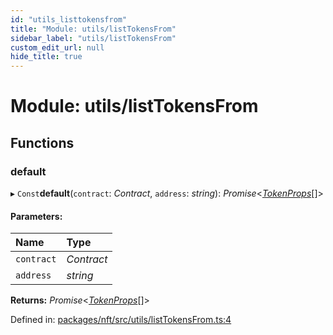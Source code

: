 ```yaml
---
id: "utils_listtokensfrom"
title: "Module: utils/listTokensFrom"
sidebar_label: "utils/listTokensFrom"
custom_edit_url: null
hide_title: true
---
```


# Module: utils/listTokensFrom

## Functions

### default

▸ `Const`**default**(`contract`: *Contract*, `address`: *string*): *Promise*<[*TokenProps*](components_token.md#tokenprops)[]\>

#### Parameters:

Name | Type |
:------ | :------ |
`contract` | *Contract* |
`address` | *string* |

**Returns:** *Promise*<[*TokenProps*](components_token.md#tokenprops)[]\>

Defined in: [packages/nft/src/utils/listTokensFrom.ts:4](https://github.com/xr3ngine/xr3ngine/blob/a16a45d7e/packages/nft/src/utils/listTokensFrom.ts#L4)
